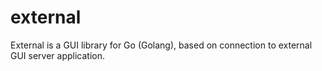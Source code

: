 # external
External is a GUI library for Go (Golang), based on connection to external GUI server application.
